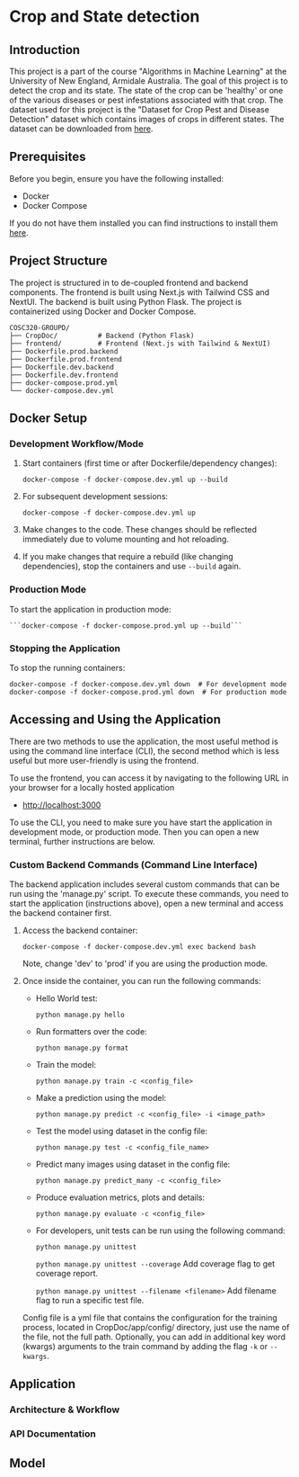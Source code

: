# Crop and State detection

## Introduction

This project is a part of the course "Algorithms in Machine Learning" at the University of New England, Armidale Australia. The goal of this project is to detect the crop and its state. The state of the crop can be 'healthy' or one of the various diseases or pest infestations associated with that crop. The dataset used for this project is the "Dataset for Crop Pest and Disease Detection" dataset which contains images of crops in different states. The dataset can be downloaded from [here](https://data.mendeley.com/datasets/bwh3zbpkpv/1).

## Prerequisites

Before you begin, ensure you have the following installed:

- Docker
- Docker Compose

If you do not have them installed you can find instructions to install them [here](https://docs.docker.com/get-docker/).

## Project Structure

The project is structured in to de-coupled frontend and backend components. The frontend is built using Next.js with Tailwind CSS and NextUI. The backend is built using Python Flask. The project is containerized using Docker and Docker Compose.

```
COSC320-GROUPD/
├── CropDoc/          # Backend (Python Flask)
├── frontend/         # Frontend (Next.js with Tailwind & NextUI)
├── Dockerfile.prod.backend
├── Dockerfile.prod.frontend
├── Dockerfile.dev.backend
├── Dockerfile.dev.frontend
├── docker-compose.prod.yml
└── docker-compose.dev.yml
```

## Docker Setup

### Development Workflow/Mode

1. Start containers (first time or after Dockerfile/dependency changes):

   `docker-compose -f docker-compose.dev.yml up --build`

2. For subsequent development sessions:

   `docker-compose -f docker-compose.dev.yml up`

3. Make changes to the code. These changes should be reflected immediately due to volume mounting and hot reloading.

4. If you make changes that require a rebuild (like changing dependencies), stop the containers and use `--build` again.

### Production Mode

To start the application in production mode:

    ```docker-compose -f docker-compose.prod.yml up --build```

### Stopping the Application

To stop the running containers:

```
docker-compose -f docker-compose.dev.yml down  # For development mode
docker-compose -f docker-compose.prod.yml down  # For production mode
```

## Accessing and Using the Application

There are two methods to use the application, the most useful method is using the command line interface (CLI), the second method which is less useful but more user-friendly is using the frontend.

To use the frontend, you can access it by navigating to the following URL in your browser for a locally hosted application

- [http://localhost:3000](http://localhost:3000)

To use the CLI, you need to make sure you have start the application in development mode, or production mode. Then you can open a new terminal, further instructions are below.

### Custom Backend Commands (Command Line Interface)

The backend application includes several custom commands that can be run using the 'manage.py' script. To execute these commands, you need to start the application (instructions above), open a new terminal and access the backend container first.

1. Access the backend container:

   `docker-compose -f docker-compose.dev.yml exec backend bash`

   Note, change 'dev' to 'prod' if you are using the production mode.

2. Once inside the container, you can run the following commands:

   - Hello World test:

     `python manage.py hello`

   - Run formatters over the code:

     `python manage.py format`

   - Train the model:

     `python manage.py train -c <config_file>`

   - Make a prediction using the model:

     `python manage.py predict -c <config_file> -i <image_path>`

   - Test the model using dataset in the config file:

     `python manage.py test -c <config_file_name>`

   - Predict many images using dataset in the config file:

     `python manage.py predict_many -c <config_file>`

   - Produce evaluation metrics, plots and details:

     `python manage.py evaluate -c <config_file>`

   - For developers, unit tests can be run using the following command:

     `python manage.py unittest`

     `python manage.py unittest --coverage` Add coverage flag to get coverage report.

     `python manage.py unittest --filename <filename>` Add filename flag to run a specific test file.

   Config file is a yml file that contains the configuration for the training process, located in CropDoc/app/config/ directory, just use the name of the file, not the full path.
   Optionally, you can add in additional key word (kwargs) arguments to the train command by adding the flag `-k` or `--kwargs`.

## Application

### Architecture & Workflow

### API Documentation

## Model
